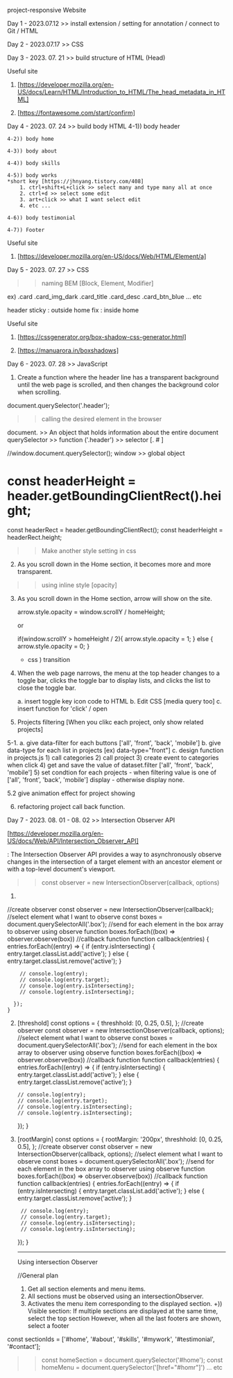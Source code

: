 


project-responsive Website

Day 1 - 2023.07.12 >> install extension / setting for annotation / connect to Git / HTML

Day 2 - 2023.07.17 >> CSS

Day 3 - 2023. 07. 21 >> build structure of HTML (Head)

Useful site
1. [https://developer.mozilla.org/en-US/docs/Learn/HTML/Introduction_to_HTML/The_head_metadata_in_HTML]

2. [https://fontawesome.com/start/confirm]


Day 4 - 2023. 07. 24 >> build body HTML
    4-1)) body header

    4-2)) body home

    4-3)) body about

    4-4)) body skills

    4-5)) body works
    *short key [https://jhnyang.tistory.com/408]
        1. ctrl+shift+L+click >> select many and type many all at once
        2. ctrl+d >> select some edit
        3. art+click >> what I want select edit
        4. etc ...

    4-6)) body testimonial

    4-7)) Footer

Useful site
1. [https://developer.mozilla.org/en-US/docs/Web/HTML/Element/a]



Day 5 - 2023. 07. 27 >> CSS

>> naming
 BEM [Block, Element, Modifier]

 ex) 
 .card
 .card_img_dark
 .card_title
 .card_desc
 .card_btn_blue
 ... etc


header
sticky : outside home
fix : inside home


Useful site
1. [https://cssgenerator.org/box-shadow-css-generator.html]

2. [https://manuarora.in/boxshadows]



Day 6 - 2023. 07. 28 >> JavaScript

1. Create a function where the header line has a transparent background until the web page is scrolled, and then changes the background color when scrolling.

document.querySelector('.header');
>> calling the desired element in the browser

document. >> An object that holds information about the entire document
querySelector >> function
('.header') >> selector [. # ]

//window.document.querySelector();
window >> global object


const headerHeight = header.getBoundingClientRect().height;
 ===

 const headerRect = header.getBoundingClientRect();
 const headerHeight = headerRect.height;

>> Make another style setting in css


 2. As you scroll down in the Home section, it becomes more and more transparent.

>> using inline style [opacity]




 3. As you scroll down in the Home section, arrow will show on the site.

    arrow.style.opacity = window.scrollY / homeHeight;

    or

    if(window.scrollY > homeHeight / 2){
        arrow.style.opacity = 1;
    }
    else {
        arrow.style.opacity = 0;
    }

    + css ) transition



4. When the web page narrows, the menu at the top header changes to a toggle bar, clicks the toggle bar to display lists, and clicks the list to close the toggle bar.

    a. insert toggle key icon code to HTML
    b. Edit CSS [media query too]
    c. insert function for 'click' / open


5. Projects filtering
[When you clikc each project, only show related projects]

5-1.
 a. give data-filter for each buttons ['all', 'front', 'back', 'mobile']
 b. give data-type for each list in projects
    [ex) data-type="front"]
 c. design function in projects.js
    1) call categories
    2) call project
    3) create event to categories when click
    4) get and save the value of dataset.filter ['all', 'front', 'back', 'mobile']
    5) set condtion for each projects
        - when filtering value is one of ['all', 'front', 'back', 'mobile'] display
        - otherwise display none.


5.2 give animation effect for project showing


6. refactoring project call back function.



Day 7 - 2023. 08. 01 - 08. 02 >> Intersection Observer API

[https://developer.mozilla.org/en-US/docs/Web/API/Intersection_Observer_API]


: The Intersection Observer API provides a way to asynchronously observe changes in the intersection of a target element with an ancestor element or with a top-level document's viewport.


>> const observer = new IntersectionObserver(callback, options)

1. 
  //create observer
    const observer = new IntersectionObserver(callback);
    //select element what I want to observe
    const boxes = document.querySelectorAll('.box');
    //send for each element in the box array to observer using observe function
    boxes.forEach((box) => observer.observe(box))
    //callback function
    function callback(entries) {
      entries.forEach((entry) => {
        if (entry.isIntersecting) {
          entry.target.classList.add('active');
        }
        else {
          entry.target.classList.remove('active');
        }

        // console.log(entry);
        // console.log(entry.target);
        // console.log(entry.isIntersecting);
        // console.log(entry.isIntersecting);

      });
    }

2.  [threshold]
    const options = {
      threshhold: [0, 0.25, 0.5],
    };
    //create observer
    const observer = new IntersectionObserver(callback, options);
    //select element what I want to observe
    const boxes = document.querySelectorAll('.box');
    //send for each element in the box array to observer using observe function
    boxes.forEach((box) => observer.observe(box))
    //callback function
    function callback(entries) {
      entries.forEach((entry) => {
        if (entry.isIntersecting) {
          entry.target.classList.add('active');
        }
        else {
          entry.target.classList.remove('active');
        }

        // console.log(entry);
        // console.log(entry.target);
        // console.log(entry.isIntersecting);
        // console.log(entry.isIntersecting);

      });
    }

3. [rootMargin]
 const options = {
      rootMargin: '200px', 
      threshhold: [0, 0.25, 0.5],
    };
    //create observer
    const observer = new IntersectionObserver(callback, options);
    //select element what I want to observe
    const boxes = document.querySelectorAll('.box');
    //send for each element in the box array to observer using observe function
    boxes.forEach((box) => observer.observe(box))
    //callback function
    function callback(entries) {
      entries.forEach((entry) => {
        if (entry.isIntersecting) {
          entry.target.classList.add('active');
        }
        else {
          entry.target.classList.remove('active');
        }

        // console.log(entry);
        // console.log(entry.target);
        // console.log(entry.isIntersecting);
        // console.log(entry.isIntersecting);

      });
    }


    *****************************
    Using intersection Observer

    //General plan
    1. Get all section elements and menu items.
    2. All sections must be observed using an intersectionObserver.
    3. Activates the menu item corresponding to the displayed section.
+)) Visible section: If multiple sections are displayed at the same time, select the top section
However, when all the last footers are shown, select a footer



const sectionIds = ['#home', '#about', '#skills', '#mywork', '#testimonial', '#contact'];

>> const homeSection = document.querySelector('#home');
>> const homeMenu = document.querySelector('[href="#homr"]')
... etc 
